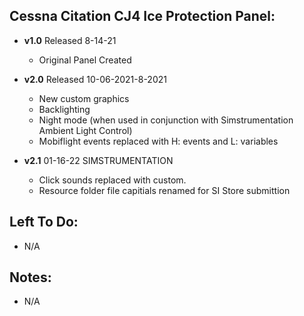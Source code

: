 ## Cessna Citation CJ4 Ice Protection Panel:
- **v1.0** 
  Released 8-14-21
	- Original Panel Created

- **v2.0** 
  Released 10-06-2021-8-2021
	- New custom graphics
	- Backlighting
	- Night mode (when used in conjunction with Simstrumentation Ambient Light Control)
	- Mobiflight events replaced with H: events and L: variables
- **v2.1** 01-16-22 SIMSTRUMENTATION 
    - Click sounds replaced with custom.
    - Resource folder file capitials renamed for SI Store submittion  
	
## Left To Do:
- N/A

## Notes:
- N/A	